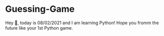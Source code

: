 # Guessing-Game
Hey 👋, today is 08/02/2021 and I am learning Python! Hope you fromm the future like your 1st Python game. 
